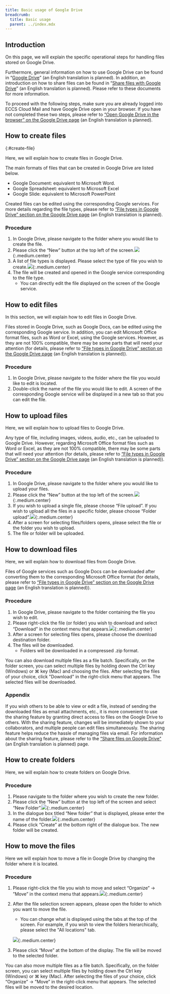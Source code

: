 ```yaml
---
title: Basic usage of Google Drive
breadcrumb:
  title: Basic usage
  parent: ../index.mdx
---
```


## Introduction

On this page, we will explain the specific operational steps for handling files stored on Google Drive.

Furthermore, general information on how to use Google Drive can be found in “[Google Drive](../../../google/drive/index.md)” (an English translation is planned). In addition, an introduction on how to share files can be found in “[Share files with Google Drive](../../../google/drive/share.md)” (an English translation is planned). Please refer to these documents for more information.

To proceed with the following steps, make sure you are already logged into ECCS Cloud Mail and have Google Drive open in your browser. If you have not completed these two steps, please refer to [“Open Google Drive in the browser” on the Google Drive page](../../../google/drive/index.md#access) (an English translation is planned).

## How to create files
{:#create-file}

Here, we will explain how to create files in Google Drive.

The main formats of files that can be created in Google Drive are listed below.

- Google Document: equivalent to Microsoft Word.
- Google Spreadsheet: equivalent to Microsoft Excel
- Google Slide: equivalent to Microsoft PowerPoint

Created files can be edited using the corresponding Google services. For more details regarding the file types, please refer to [“File types in Google Drive” section on the Google Drive page](../../../google/drive/index.md#format) (an English translation is planned).

### Procedure

1. In Google Drive, please navigate to the folder where you would like to create the file.
1. Please click the “New” button at the top left of the screen.![](top-new.png){:.medium.center}
1. A list of file types is displayed. Please select the type of file you wish to create.![](new-item.png){:.medium.center}
1. The file will be created and opened in the Google service corresponding to the file type.
    - You can directly edit the file displayed on the screen of the Google service.

<!-- なお，Web版のOfficeアプリで作成されたファイルは，自動的にOneDrive上に保存されます．このことを利用して，OneDriveからではなく，Web版のOfficeアプリからファイルを作成することもできます． ==相当するものは https://docs.google.com/document/ だけど，どれくらい使われているのかしら== -->

## How to edit files

In this section, we will explain how to edit files in Google Drive.

Files stored in Google Drive, such as Google Docs, can be edited using the corresponding Google service. In addition, you can edit Microsoft Office format files, such as Word or Excel, using the Google services. However, as they are not 100% compatible, there may be some parts that will need your attention (for details, please refer to [“File types in Google Drive” section on the Google Drive page](../../../google/drive/index.md#format) (an English translation is planned)).

### Procedure

1. In Google Drive, please navigate to the folder where the file you would like to edit is located.
1. Double-click the name of the file you would like to edit. A screen of the corresponding Google service will be displayed in a new tab so that you can edit the file.

## How to upload files

Here, we will explain how to upload files to Google Drive.

Any type of file, including images, videos, audio, etc., can be uploaded to Google Drive. However, regarding Microsoft Office format files such as Word or Excel, as they are not 100% compatible, there may be some parts that will need your attention (for details, please refer to [“File types in Google Drive” section on the Google Drive page](../../../google/drive/index.md#format) (an English translation is planned)).

### Procedure

1. In Google Drive, please navigate to the folder where you would like to upload your files.
1. Please click the “New” button at the top left of the screen.![](top-new.png){:.medium.center}
1. If you wish to upload a single file, please choose “File upload”. If you wish to upload all the files in a specific folder, please choose “Folder upload”.![](new-upload.png){:.medium.center}
1. After a screen for selecting files/folders opens, please select the file or the folder you wish to upload.
1. The file or folder will be uploaded.

## How to download files

Here, we will explain how to download files from Google Drive.

Files of Google services such as Google Docs can be downloaded after converting them to the corresponding Microsoft Office format (for details, please refer to [“File types in Google Drive” section on the Google Drive page](../../../google/drive/index.md#format) (an English translation is planned)).

### Procedure

1. In Google Drive, please navigate to the folder containing the file you wish to edit.
1. Please right-click the file (or folder) you wish to download and select “Download” in the context menu that appears.![](file-contextmenu-download.png){:.medium.center}
1. After a screen for selecting files opens, please choose the download destination folder.
1. The files will be downloaded.
    - Folders will be downloaded in a compressed .zip format.

You can also download multiple files as a file batch. Specifically, on the folder screen, you can select multiple files by holding down the Ctrl key (Windows) or ⌘ key (Mac) and choosing the files. After selecting the files of your choice, click "Download" in the right-click menu that appears. The selected files will be downloaded. 

### Appendix

If you wish others to be able to view or edit a file, instead of sending the downloaded files as email attachments, etc., it is more convenient to use the sharing feature by granting direct access to files on the Google Drive to others. With the sharing feature, changes will be immediately shown to your collaborators, and multiple people can edit files simultaneously. The sharing feature helps reduce the hassle of managing files via email. For information about the sharing feature, please refer to the [“Share files on Google Drive"](../../../google/drive/share) (an English translation is planned) page.

## How to create folders

Here, we will explain how to create folders on Google Drive.

### Procedure

1. Please navigate to the folder where you wish to create the new folder.
1. Please click the “New” button at the top left of the screen and select “New Folder”.![](new-folder.png){:.medium.center}
1. In the dialogue box titled “New folder” that is displayed, please enter the name of the folder.![](new-folder-dialog.png){:.medium.center}
1. Please click “Create” at the bottom right of the dialogue box. The new folder will be created.

## How to move the files

Here we will explain how to move a file in Google Drive by changing the folder where it is located.

### Procedure

1. Please right-click the file you wish to move and select “Organize” → ”Move” in the context menu that appears.![](file-contextmenu-organize-move.png){:.medium.center}
1. After the file selection screen appears, please open the folder to which you want to move the file.
    - You can change what is displayed using the tabs at the top of the screen. For example, if you wish to view the folders hierarchically, please select the "All locations" tab.

    ![](move.png){:.medium.center}
1. Please click “Move” at the bottom of the display. The file will be moved to the selected folder.

You can also move multiple files as a file batch. Specifically, on the folder screen, you can select multiple files by holding down the Ctrl key (Windows) or ⌘ key (Mac). After selecting the files of your choice, click “Organize” → ”Move” in the right-click menu that appears. The selected files will be moved to the desired location.
